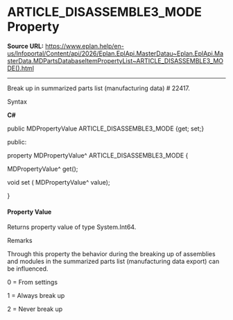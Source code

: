 # ARTICLE_DISASSEMBLE3_MODE Property

**Source URL:** https://www.eplan.help/en-us/Infoportal/Content/api/2026/Eplan.EplApi.MasterDatau~Eplan.EplApi.MasterData.MDPartsDatabaseItemPropertyList~ARTICLE_DISASSEMBLE3_MODE().html

---

Break up in summarized parts list (manufacturing data) # 22417.

Syntax

**C#**



public MDPropertyValue ARTICLE_DISASSEMBLE3_MODE {get; set;}

public:

property MDPropertyValue^ ARTICLE_DISASSEMBLE3_MODE {

   MDPropertyValue^ get();

   void set (    MDPropertyValue^ value);

}


#### Property Value

Returns property value of type System.Int64.

Remarks

Through this property the behavior during the breaking up of assemblies and modules in the summarized parts list (manufacturing data export) can be influenced.

0 = From settings

1 = Always break up

2 = Never break up
